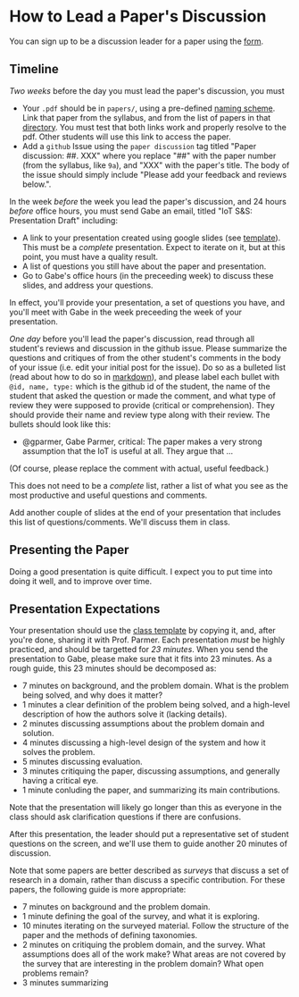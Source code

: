 # How to Lead a Paper's Discussion

You can sign up to be a discussion leader for a paper using the [form](https://docs.google.com/spreadsheets/d/1v_IVhO5MSM870ayeUy8Ooz0nfI-F0S5-iKOlyK6hBcM/edit?usp=sharing).

## Timeline

*Two weeks* before the day you must lead the paper's discussion, you must

- Your `.pdf` should be in `papers/`, using a pre-defined [naming scheme](https://github.com/gwu-iot/collaboration/blob/master/papers/README.md).
    Link that paper from the syllabus, and from the list of papers in that [directory](https://github.com/gwu-iot/collaboration/blob/master/papers/README.md).
    You must test that both links work and properly resolve to the pdf.
    Other students will use this link to access the paper.
- Add a `github` Issue using the `paper discussion` tag titled "Paper discussion: ##. XXX" where you replace "##" with the paper number (from the syllabus, like `9a`), and  "XXX" with the paper's title.
    The body of the issue should simply include "Please add your feedback and reviews below.".

In the week *before* the week you lead the paper's discussion, and 24 hours *before* office hours, you must send Gabe an email, titled "IoT S&S: Presentation Draft" including:

- A link to your presentation created using google slides (see [template](https://docs.google.com/presentation/d/16hrWPUGSp1Zz9E0J3Oq3_QyQpejXYTHucG4OlOtsI64/edit?usp=sharing)).
    This must be a *complete* presentation.
    Expect to iterate on it, but at this point, you must have a quality result.
- A list of questions you still have about the paper and presentation.
- Go to Gabe's office hours (in the preceeding week) to discuss these slides, and address your questions.

In effect, you'll provide your presentation, a set of questions you have, and you'll meet with Gabe in the week preceeding the week of your presentation.

*One day* before you'll lead the paper's discussion, read through all student's reviews and discussion in the github issue.
Please summarize the questions and critiques of from the other student's comments in the body of your issue (i.e. edit your initial post for the issue).
Do so as a bulleted list (read about how to do so in [markdown](https://guides.github.com/features/mastering-markdown/)), and please label each bullet with `@id, name, type:` which is the github id of the student, the name of the student that asked the question or made the comment, and what type of review they were supposed to provide (critical or comprehension).
They should provide their name and review type along with their review.
The bullets should look like this:

- @gparmer, Gabe Parmer, critical: The paper makes a very strong assumption that the IoT is useful at all. They argue that ...

(Of course, please replace the comment with actual, useful feedback.)

This does not need to be a *complete* list, rather a list of what you see as the most productive and useful questions and comments.

Add another couple of slides at the end of your presentation that includes this list of questions/comments.
We'll discuss them in class.

## Presenting the Paper

Doing a good presentation is quite difficult.
I expect you to put time into doing it well, and to improve over time.

## Presentation Expectations

Your presentation should use the [class template](https://docs.google.com/presentation/d/16hrWPUGSp1Zz9E0J3Oq3_QyQpejXYTHucG4OlOtsI64/edit?usp=sharing) by copying it, and, after you're done, sharing it with Prof. Parmer.
Each presentation *must* be highly practiced, and should be targetted for *23 minutes*.
When you send the presentation to Gabe, please make sure that it fits into 23 minutes.
As a rough guide, this 23 minutes should be decomposed as:

- 7 minutes on background, and the problem domain.
    What is the problem being solved, and why does it matter?
- 1 minutes a clear definition of the problem being solved, and a high-level description of how the authors solve it (lacking details).
- 2 minutes discussing assumptions about the problem domain and solution.
- 4 minutes discussing a high-level design of the system and how it solves the problem.
- 5 minutes discussing evaluation.
- 3 minutes critiquing the paper, discussing assumptions, and generally having a critical eye.
- 1 minute conluding the paper, and summarizing its main contributions.

Note that the presentation will likely go longer than this as everyone in the class should ask clarification questions if there are confusions.

After this presentation, the leader should put a representative set of student questions on the screen, and we'll use them to guide another 20 minutes of discussion.

Note that some papers are better described as *surveys* that discuss a set of research in a domain, rather than discuss a specific contribution.
For these papers, the following guide is more appropriate:

- 7 minutes on background and the problem domain.
- 1 minute defining the goal of the survey, and what it is exploring.
- 10 minutes iterating on the surveyed material.
    Follow the structure of the paper and the methods of defining taxonomies.
- 2 minutes on critiquing the problem domain, and the survey.
    What assumptions does all of the work make?
    What areas are not covered by the survey that are interesting in the problem domain?
    What open problems remain?
- 3 minutes summarizing
